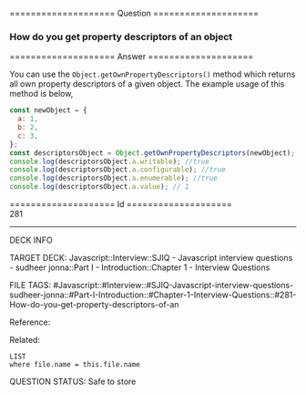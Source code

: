 ==================== Question ====================  

### How do you get property descriptors of an object  

==================== Answer ====================  

You can use the `Object.getOwnPropertyDescriptors()` method which returns all
own property descriptors of a given object. The example usage of this method is
below,

```javascript
const newObject = {
  a: 1,
  b: 2,
  c: 3,
};
const descriptorsObject = Object.getOwnPropertyDescriptors(newObject);
console.log(descriptorsObject.a.writable); //true
console.log(descriptorsObject.a.configurable); //true
console.log(descriptorsObject.a.enumerable); //true
console.log(descriptorsObject.a.value); // 1
```

==================== Id ====================  
281

---

DECK INFO

TARGET DECK: Javascript::Interview::SJIQ - Javascript interview questions - sudheer jonna::Part I - Introduction::Chapter 1 - Interview Questions

FILE TAGS: #Javascript::#Interview::#SJIQ-Javascript-interview-questions-sudheer-jonna::#Part-I-Introduction::#Chapter-1-Interview-Questions::#281-How-do-you-get-property-descriptors-of-an

Reference:

Related:

```dataview
LIST
where file.name = this.file.name
```

QUESTION STATUS: Safe to store
